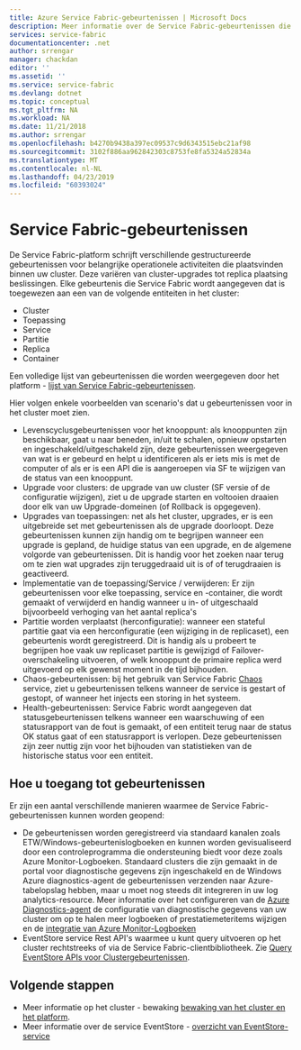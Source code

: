 ```yaml
---
title: Azure Service Fabric-gebeurtenissen | Microsoft Docs
description: Meer informatie over de Service Fabric-gebeurtenissen die buiten het vak om u te helpen bij het controleren van uw Azure Service Fabric-cluster.
services: service-fabric
documentationcenter: .net
author: srrengar
manager: chackdan
editor: ''
ms.assetid: ''
ms.service: service-fabric
ms.devlang: dotnet
ms.topic: conceptual
ms.tgt_pltfrm: NA
ms.workload: NA
ms.date: 11/21/2018
ms.author: srrengar
ms.openlocfilehash: b4270b9438a397ec09537c9d6343515ebc21af98
ms.sourcegitcommit: 3102f886aa962842303c8753fe8fa5324a52834a
ms.translationtype: MT
ms.contentlocale: nl-NL
ms.lasthandoff: 04/23/2019
ms.locfileid: "60393024"
---
```

# <a name="service-fabric-events"></a>Service Fabric-gebeurtenissen 

De Service Fabric-platform schrijft verschillende gestructureerde gebeurtenissen voor belangrijke operationele activiteiten die plaatsvinden binnen uw cluster. Deze variëren van cluster-upgrades tot replica plaatsing beslissingen. Elke gebeurtenis die Service Fabric wordt aangegeven dat is toegewezen aan een van de volgende entiteiten in het cluster:
* Cluster
* Toepassing
* Service
* Partitie
* Replica 
* Container

Een volledige lijst van gebeurtenissen die worden weergegeven door het platform - [lijst van Service Fabric-gebeurtenissen](service-fabric-diagnostics-event-generation-operational.md).

Hier volgen enkele voorbeelden van scenario's dat u gebeurtenissen voor in het cluster moet zien. 
* Levenscyclusgebeurtenissen voor het knooppunt: als knooppunten zijn beschikbaar, gaat u naar beneden, in/uit te schalen, opnieuw opstarten en ingeschakeld/uitgeschakeld zijn, deze gebeurtenissen weergegeven van wat is er gebeurd en helpt u identificeren als er iets mis is met de computer of als er is een API die is aangeroepen via SF te wijzigen van de status van een knooppunt.
* Upgrade voor clusters: de upgrade van uw cluster (SF versie of de configuratie wijzigen), ziet u de upgrade starten en voltooien draaien door elk van uw Upgrade-domeinen (of Rollback is opgegeven). 
* Upgrades van toepassingen: net als het cluster, upgrades, er is een uitgebreide set met gebeurtenissen als de upgrade doorloopt. Deze gebeurtenissen kunnen zijn handig om te begrijpen wanneer een upgrade is gepland, de huidige status van een upgrade, en de algemene volgorde van gebeurtenissen. Dit is handig voor het zoeken naar terug om te zien wat upgrades zijn teruggedraaid uit is of of terugdraaien is geactiveerd.
* Implementatie van de toepassing/Service / verwijderen: Er zijn gebeurtenissen voor elke toepassing, service en -container, die wordt gemaakt of verwijderd en handig wanneer u in- of uitgeschaald bijvoorbeeld verhoging van het aantal replica's
* Partitie worden verplaatst (herconfiguratie): wanneer een stateful partitie gaat via een herconfiguratie (een wijziging in de replicaset), een gebeurtenis wordt geregistreerd. Dit is handig als u probeert te begrijpen hoe vaak uw replicaset partitie is gewijzigd of Failover-overschakeling uitvoeren, of welk knooppunt de primaire replica werd uitgevoerd op elk gewenst moment in de tijd bijhouden.
* Chaos-gebeurtenissen: bij het gebruik van Service Fabric [Chaos](service-fabric-controlled-chaos.md) service, ziet u gebeurtenissen telkens wanneer de service is gestart of gestopt, of wanneer het injects een storing in het systeem.
* Health-gebeurtenissen: Service Fabric wordt aangegeven dat statusgebeurtenissen telkens wanneer een waarschuwing of een statusrapport van de fout is gemaakt, of een entiteit terug naar de status OK status gaat of een statusrapport is verlopen. Deze gebeurtenissen zijn zeer nuttig zijn voor het bijhouden van statistieken van de historische status voor een entiteit. 

## <a name="how-to-access-events"></a>Hoe u toegang tot gebeurtenissen

Er zijn een aantal verschillende manieren waarmee de Service Fabric-gebeurtenissen kunnen worden geopend:
* De gebeurtenissen worden geregistreerd via standaard kanalen zoals ETW/Windows-gebeurtenislogboeken en kunnen worden gevisualiseerd door een controleprogramma die ondersteuning biedt voor deze zoals Azure Monitor-Logboeken. Standaard clusters die zijn gemaakt in de portal voor diagnostische gegevens zijn ingeschakeld en de Windows Azure diagnostics-agent de gebeurtenissen verzenden naar Azure-tabelopslag hebben, maar u moet nog steeds dit integreren in uw log analytics-resource. Meer informatie over het configureren van de [Azure Diagnostics-agent](service-fabric-diagnostics-event-aggregation-wad.md) de configuratie van diagnostische gegevens van uw cluster om op te halen meer logboeken of prestatiemeteritems wijzigen en de [integratie van Azure Monitor-Logboeken](service-fabric-diagnostics-event-analysis-oms.md)
* EventStore service Rest API's waarmee u kunt query uitvoeren op het cluster rechtstreeks of via de Service Fabric-clientbibliotheek. Zie [Query EventStore APIs voor Clustergebeurtenissen](service-fabric-diagnostics-eventstore-query.md).

## <a name="next-steps"></a>Volgende stappen
* Meer informatie op het cluster - bewaking [bewaking van het cluster en het platform](service-fabric-diagnostics-event-generation-infra.md).
* Meer informatie over de service EventStore - [overzicht van EventStore-service](service-fabric-diagnostics-eventstore.md)
